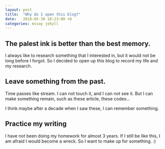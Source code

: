 ```yaml
---
layout: post
title:  "Why do I open this blog?"
date:   2018-05-30 18:23:00 +8
categories: essay jekyll
---
```


## The palest ink is better than the best memory.

I always like to research something that I interested in, but it would not be long before I forgot. So I decided to open up this blog to record my life and my research.

## Leave something from the past.

Time passes like stream. I can not touch it, and I can not see it. But I can make something remain, such as these article, these codes...

I think maybe after a decade when I saw these, I can remember something.

## Practice my writing

I have not been doing my homework for almost 3 years. If I still be like this, I am afraid I would become a wreck. So I want to make up for something. :)
